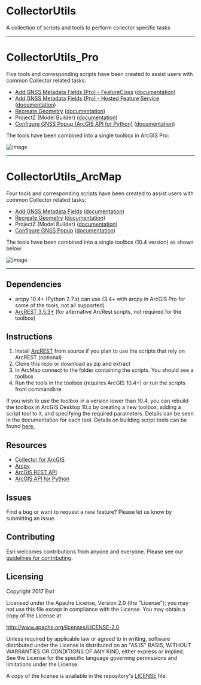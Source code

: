 # CollectorUtils
A collection of scripts and tools to perform collector specific tasks

----
# CollectorUtils_Pro


Five tools and corresponding scripts have been created to assist users with common Collector related tasks:

 - [Add GNSS Metadata Fields (Pro) - FeatureClass](add_update_gnss_fields.py) ([documentation](add_update_gnss_fields.md))
 - [Add GNSS Metadata Fields (Pro) - Hosted Feature Service](add_update_gnss_fields_python_api.py) ([documentation](add_update_gnss_fields_python_api.md))
 - [Recreate Geometry](recreate_geometry.py) ([documentation](recreate_geometry.md))
 - ProjectZ (Model Builder) ([documentation](project_z.md))
 - [Configure GNSS Popup (ArcGIS API for Python)](configure_gnss_popup_python_api.py) ([documentation](configure_gnss_popup_python_api.md))
 
The tools have been combined into a single toolbox in ArcGIS Pro:

![image](https://user-images.githubusercontent.com/26557666/28002061-74ce1ece-64e6-11e7-9e17-9403fb688d69.png)

----
# CollectorUtils_ArcMap


Four tools and corresponding scripts have been created to assist users with common Collector related tasks:

 - [Add GNSS Metadata Fields](add_update_gnss_fields.py) ([documentation](add_update_gnss_fields.md))
 - [Recreate Geometry](recreate_geometry.py) ([documentation](recreate_geometry.md))
 - ProjectZ (Model Builder) ([documentation](project_z.md))
 - [Configure GNSS Popup](configure_gnss_popup.py) ([documentation](configure_gnss_popup.md))
 
The tools have been combined into a single toolbox (10.4 version) as shown below:

![image](https://user-images.githubusercontent.com/26557666/28001976-d380b536-64e5-11e7-96bd-cbfd941e9071.png)

----
## Dependencies
 - arcpy 10.4+ (Python 2.7.x) can use (3.4+ with arcpy in ArcGIS Pro for some of the tools, not all supported)
 - [ArcREST 3.5.3+](https://github.com/Esri/ArcREST) (for alternative ArcRest scripts, not required for the toolbox)

## Instructions

1. Install [ArcREST](https://github.com/Esri/ArcREST) from source if you plan to use the scripts that rely on ArcREST (optional)
2. Clone this repo or download as zip and extract
3. In ArcMap connect to the folder containing the scripts. You should see a toolbox
4. Run the tools in the toolbox (requires ArcGIS 10.4+) or run the scripts from commandline

If you wish to use the toolbox in a version lower than 10.4, you can rebuild the toolbox in ArcGIS Desktop 10.x by creating a new toolbox, adding a script tool to it, and specifying the required parameters. Details can be seen in the documentation for each tool. Details on building script tools can be found [here.](http://desktop.arcgis.com/en/arcmap/latest/analyze/creating-tools/a-quick-tour-of-creating-tools-in-python.htm)

## Resources

 * [Collector for ArcGIS](http://www.esri.com/products/collector-for-arcgis)
 * [Arcpy](http://desktop.arcgis.com/en/arcmap/latest/analyze/arcpy/what-is-arcpy-.htm)
 * [ArcGIS REST API](http://resources.arcgis.com/en/help/arcgis-rest-api/)
 * [ArcGIS API for Python](https://developers.arcgis.com/python/)
 

## Issues

Find a bug or want to request a new feature?  Please let us know by submitting an issue.

## Contributing

Esri welcomes contributions from anyone and everyone.
Please see our [guidelines for contributing](https://github.com/esri/contributing).

## Licensing

Copyright 2017 Esri

Licensed under the Apache License, Version 2.0 (the "License");
you may not use this file except in compliance with the License.
You may obtain a copy of the License at

http://www.apache.org/licenses/LICENSE-2.0

Unless required by applicable law or agreed to in writing, software
distributed under the License is distributed on an "AS IS" BASIS,
WITHOUT WARRANTIES OR CONDITIONS OF ANY KIND, either express or implied.
See the License for the specific language governing permissions and
limitations under the License.

A copy of the license is available in the repository's
[LICENSE](LICENSE) file.
